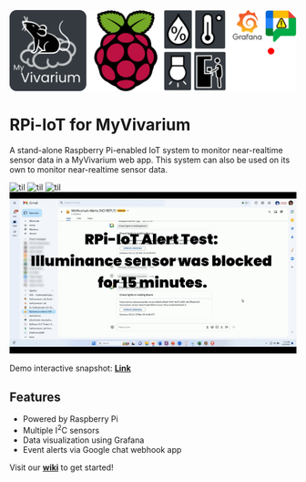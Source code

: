 ![Logo](https://github.com/myvivarium/RPi-IoT/blob/main/images/IoT_graphical_abstract-mod.webp)

# RPi-IoT for MyVivarium

A stand-alone Raspberry Pi-enabled IoT system to monitor near-realtime sensor data in a MyVivarium web app. This system can also be used on its own to monitor near-realtime sensor data.


![til](./images/IOTsensors1.gif)
![til](./images/IOTsensors2.gif)
![til](./images/IOTsensors3.gif)
![til](./images/Event-Alert-GChat.gif)

Demo interactive snapshot: **[Link](https://snapshots.raintank.io/dashboard/snapshot/BS9oMWCz8rpT2H3xoGVoHyDHSobyJrrW)**

## Features
- Powered by Raspberry Pi
- Multiple I<sup>2</sup>C sensors
- Data visualization using Grafana
- Event alerts via Google chat webhook app

Visit our **[wiki](https://github.com/myvivarium/RPi-IoT/wiki)** to get started!
